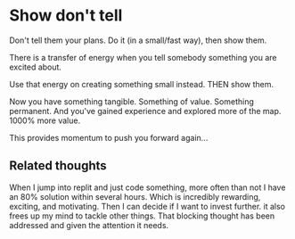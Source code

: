 # Show don't tell

Don't tell them your plans. Do it (in a small/fast way), then show them.

There is a transfer of energy when you tell somebody something you are excited about.

Use that energy on creating something small instead. THEN show them. 

Now you have something tangible. Something of value. Something permanent. And you've gained
experience and explored more of the map. 1000% more value.

This provides momentum to push you forward again...


## Related thoughts
When I jump into replit and just code something, more often than not I have an
80% solution within several hours. Which is incredibly rewarding, exciting, and
motivating. Then I can decide if I want to invest further. it also frees up my
mind to tackle other things. That blocking thought has been addressed and given
the attention it needs.
